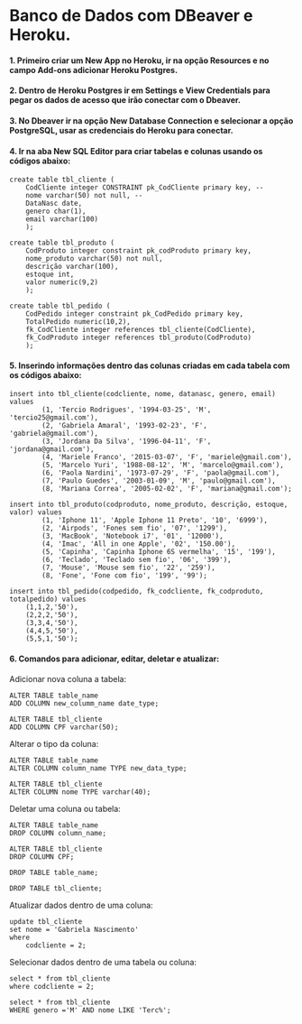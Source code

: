 # Banco de Dados com DBeaver e Heroku.

#### 1. Primeiro criar um New App no Heroku, ir na opção Resources e no campo Add-ons adicionar Heroku Postgres.

#### 2. Dentro de Heroku Postgres ir em Settings e View Credentials para pegar os dados de acesso que irão conectar com o Dbeaver.

#### 3. No Dbeaver ir na opção New Database Connection e selecionar a opção PostgreSQL, usar as credenciais do Heroku para conectar.

#### 4. Ir na aba New SQL Editor para criar tabelas e colunas usando os códigos abaixo:

```
create table tbl_cliente (
	CodCliente integer CONSTRAINT pk_CodCliente primary key, -- 
	nome varchar(50) not null, -- 
	DataNasc date,
	genero char(1),
	email varchar(100)
	);

create table tbl_produto (
	CodProduto integer constraint pk_codProduto primary key,
	nome_produto varchar(50) not null,
	descrição varchar(100),
	estoque int,
	valor numeric(9,2)
	);
	
create table tbl_pedido (
	CodPedido integer constraint pk_CodPedido primary key,
	TotalPedido numeric(10,2),
	fk_CodCliente integer references tbl_cliente(CodCliente),
	fk_CodProduto integer references tbl_produto(CodProduto)
	);
```	
	

	
	
#### 5. Inserindo informações dentro das colunas criadas em cada tabela com os códigos abaixo:

```
insert into tbl_cliente(codcliente, nome, datanasc, genero, email) values 
        (1, 'Tercio Rodrigues', '1994-03-25', 'M', 'tercio25@gmail.com'),
        (2, 'Gabriela Amaral', '1993-02-23', 'F', 'gabriela@gmail.com'),
        (3, 'Jordana Da Silva', '1996-04-11', 'F', 'jordana@gmail.com'),
        (4, 'Mariele Franco', '2015-03-07', 'F', 'mariele@gmail.com'),
        (5, 'Marcelo Yuri', '1988-08-12', 'M', 'marcelo@gmail.com'),
        (6, 'Paola Nardini', '1973-07-29', 'F', 'paola@gmail.com'),
        (7, 'Paulo Guedes', '2003-01-09', 'M', 'paulo@gmail.com'),
        (8, 'Mariana Correa', '2005-02-02', 'F', 'mariana@gmail.com');
	
insert into tbl_produto(codproduto, nome_produto, descrição, estoque, valor) values 
        (1, 'Iphone 11', 'Apple Iphone 11 Preto', '10', '6999'),
        (2, 'Airpods', 'Fones sem fio', '07', '1299'),
        (3, 'MacBook', 'Notebook i7', '01', '12000'),
        (4, 'Imac', 'All in one Apple', '02', '150.00'),
        (5, 'Capinha', 'Capinha Iphone 6S vermelha', '15', '199'),
        (6, 'Teclado', 'Teclado sem fio', '06', '399'),
        (7, 'Mouse', 'Mouse sem fio', '22', '259'),
        (8, 'Fone', 'Fone com fio', '199', '99');
 
insert into tbl_pedido(codpedido, fk_codcliente, fk_codproduto, totalpedido) values
	(1,1,2,'50'),
	(2,2,2,'50'),
	(3,3,4,'50'),
	(4,4,5,'50'),
	(5,5,1,'50');
```	

#### 6. Comandos para adicionar, editar, deletar e atualizar:

Adicionar nova coluna a tabela:
```
ALTER TABLE table_name
ADD COLUMN new_columm_name date_type;

ALTER TABLE tbl_cliente
ADD COLUMN CPF varchar(50);
```

Alterar o tipo da coluna:
```
ALTER TABLE table_name
ALTER COLUMN column_name TYPE new_data_type;

ALTER TABLE tbl_cliente
ALTER COLUMN nome TYPE varchar(40);
```

Deletar uma coluna ou tabela:
```
ALTER TABLE table_name
DROP COLUMN column_name;

ALTER TABLE tbl_cliente
DROP COLUMN CPF;

DROP TABLE table_name;

DROP TABLE tbl_cliente;
```

Atualizar dados dentro de uma coluna:
```
update tbl_cliente
set nome = 'Gabriela Nascimento'
where
	codcliente = 2;
```

Selecionar dados dentro de uma tabela ou coluna:
```
select * from tbl_cliente
where codcliente = 2;

select * from tbl_cliente
WHERE genero ='M' AND nome LIKE 'Terc%';
```







	
	






